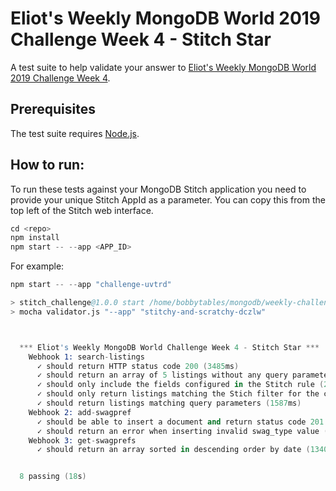 # Eliot's Weekly MongoDB World 2019 Challenge Week 4 - Stitch Star

A test suite to help validate your answer to [Eliot's Weekly MongoDB World 2019
Challenge Week 4](https://mdbwchallengeweek4.splashthat.com/).

## Prerequisites

The test suite requires [Node.js](https://nodejs.org/es/).

## How to run: 

To run these tests against your MongoDB Stitch application you need to provide
your unique Stitch AppId as a parameter. You can copy this from the top left of
the Stitch web interface.

```s
cd <repo>
npm install
npm start -- --app <APP_ID>
```

For example:
```s
npm start -- --app "challenge-uvtrd"

> stitch_challenge@1.0.0 start /home/bobbytables/mongodb/weekly-challenge-4
> mocha validator.js "--app" "stitchy-and-scratchy-dczlw"



  *** Eliot's Weekly MongoDB World Challenge Week 4 - Stitch Star ***
    Webhook 1: search-listings
      ✓ should return HTTP status code 200 (3485ms)
      ✓ should return an array of 5 listings without any query parameters (3186ms)
      ✓ should only include the fields configured in the Stitch rule (2156ms)
      ✓ should only return listings matching the Stich filter for the collection (3583ms)
      ✓ should return listings matching query parameters (1587ms)
    Webhook 2: add-swagpref
      ✓ should be able to insert a document and return status code 201 (1074ms)
      ✓ should return an error when inserting invalid swag_type value (1194ms)
    Webhook 3: get-swagprefs
      ✓ should return an array sorted in descending order by date (1340ms)


  8 passing (18s)
```
